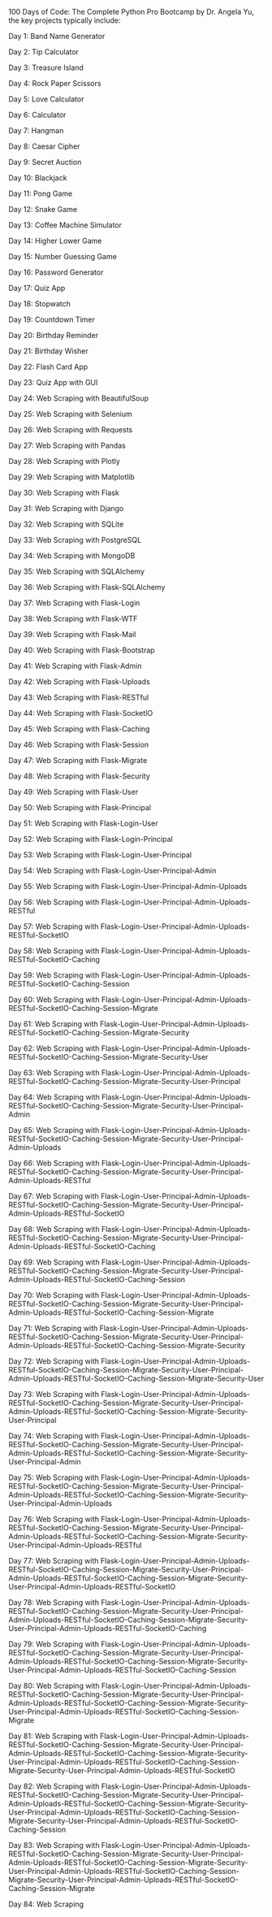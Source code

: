 100 Days of Code: The Complete Python Pro Bootcamp by Dr. Angela Yu, the key projects typically include:

Day 1: Band Name Generator

Day 2: Tip Calculator

Day 3: Treasure Island

Day 4: Rock Paper Scissors

Day 5: Love Calculator

Day 6: Calculator

Day 7: Hangman

Day 8: Caesar Cipher

Day 9: Secret Auction

Day 10: Blackjack

Day 11: Pong Game

Day 12: Snake Game

Day 13: Coffee Machine Simulator

Day 14: Higher Lower Game

Day 15: Number Guessing Game

Day 16: Password Generator

Day 17: Quiz App

Day 18: Stopwatch

Day 19: Countdown Timer

Day 20: Birthday Reminder

Day 21: Birthday Wisher

Day 22: Flash Card App

Day 23: Quiz App with GUI

Day 24: Web Scraping with BeautifulSoup

Day 25: Web Scraping with Selenium

Day 26: Web Scraping with Requests

Day 27: Web Scraping with Pandas

Day 28: Web Scraping with Plotly

Day 29: Web Scraping with Matplotlib

Day 30: Web Scraping with Flask

Day 31: Web Scraping with Django

Day 32: Web Scraping with SQLite

Day 33: Web Scraping with PostgreSQL

Day 34: Web Scraping with MongoDB

Day 35: Web Scraping with SQLAlchemy

Day 36: Web Scraping with Flask-SQLAlchemy

Day 37: Web Scraping with Flask-Login

Day 38: Web Scraping with Flask-WTF

Day 39: Web Scraping with Flask-Mail

Day 40: Web Scraping with Flask-Bootstrap

Day 41: Web Scraping with Flask-Admin

Day 42: Web Scraping with Flask-Uploads

Day 43: Web Scraping with Flask-RESTful

Day 44: Web Scraping with Flask-SocketIO

Day 45: Web Scraping with Flask-Caching

Day 46: Web Scraping with Flask-Session

Day 47: Web Scraping with Flask-Migrate

Day 48: Web Scraping with Flask-Security

Day 49: Web Scraping with Flask-User

Day 50: Web Scraping with Flask-Principal

Day 51: Web Scraping with Flask-Login-User

Day 52: Web Scraping with Flask-Login-Principal

Day 53: Web Scraping with Flask-Login-User-Principal

Day 54: Web Scraping with Flask-Login-User-Principal-Admin

Day 55: Web Scraping with Flask-Login-User-Principal-Admin-Uploads

Day 56: Web Scraping with Flask-Login-User-Principal-Admin-Uploads-RESTful

Day 57: Web Scraping with Flask-Login-User-Principal-Admin-Uploads-RESTful-SocketIO

Day 58: Web Scraping with Flask-Login-User-Principal-Admin-Uploads-RESTful-SocketIO-Caching

Day 59: Web Scraping with Flask-Login-User-Principal-Admin-Uploads-RESTful-SocketIO-Caching-Session

Day 60: Web Scraping with Flask-Login-User-Principal-Admin-Uploads-RESTful-SocketIO-Caching-Session-Migrate

Day 61: Web Scraping with Flask-Login-User-Principal-Admin-Uploads-RESTful-SocketIO-Caching-Session-Migrate-Security

Day 62: Web Scraping with Flask-Login-User-Principal-Admin-Uploads-RESTful-SocketIO-Caching-Session-Migrate-Security-User

Day 63: Web Scraping with Flask-Login-User-Principal-Admin-Uploads-RESTful-SocketIO-Caching-Session-Migrate-Security-User-Principal

Day 64: Web Scraping with Flask-Login-User-Principal-Admin-Uploads-RESTful-SocketIO-Caching-Session-Migrate-Security-User-Principal-Admin

Day 65: Web Scraping with Flask-Login-User-Principal-Admin-Uploads-RESTful-SocketIO-Caching-Session-Migrate-Security-User-Principal-Admin-Uploads

Day 66: Web Scraping with Flask-Login-User-Principal-Admin-Uploads-RESTful-SocketIO-Caching-Session-Migrate-Security-User-Principal-Admin-Uploads-RESTful

Day 67: Web Scraping with Flask-Login-User-Principal-Admin-Uploads-RESTful-SocketIO-Caching-Session-Migrate-Security-User-Principal-Admin-Uploads-RESTful-SocketIO

Day 68: Web Scraping with Flask-Login-User-Principal-Admin-Uploads-RESTful-SocketIO-Caching-Session-Migrate-Security-User-Principal-Admin-Uploads-RESTful-SocketIO-Caching

Day 69: Web Scraping with Flask-Login-User-Principal-Admin-Uploads-RESTful-SocketIO-Caching-Session-Migrate-Security-User-Principal-Admin-Uploads-RESTful-SocketIO-Caching-Session

Day 70: Web Scraping with Flask-Login-User-Principal-Admin-Uploads-RESTful-SocketIO-Caching-Session-Migrate-Security-User-Principal-Admin-Uploads-RESTful-SocketIO-Caching-Session-Migrate

Day 71: Web Scraping with Flask-Login-User-Principal-Admin-Uploads-RESTful-SocketIO-Caching-Session-Migrate-Security-User-Principal-Admin-Uploads-RESTful-SocketIO-Caching-Session-Migrate-Security

Day 72: Web Scraping with Flask-Login-User-Principal-Admin-Uploads-RESTful-SocketIO-Caching-Session-Migrate-Security-User-Principal-Admin-Uploads-RESTful-SocketIO-Caching-Session-Migrate-Security-User

Day 73: Web Scraping with Flask-Login-User-Principal-Admin-Uploads-RESTful-SocketIO-Caching-Session-Migrate-Security-User-Principal-Admin-Uploads-RESTful-SocketIO-Caching-Session-Migrate-Security-User-Principal

Day 74: Web Scraping with Flask-Login-User-Principal-Admin-Uploads-RESTful-SocketIO-Caching-Session-Migrate-Security-User-Principal-Admin-Uploads-RESTful-SocketIO-Caching-Session-Migrate-Security-User-Principal-Admin

Day 75: Web Scraping with Flask-Login-User-Principal-Admin-Uploads-RESTful-SocketIO-Caching-Session-Migrate-Security-User-Principal-Admin-Uploads-RESTful-SocketIO-Caching-Session-Migrate-Security-User-Principal-Admin-Uploads

Day 76: Web Scraping with Flask-Login-User-Principal-Admin-Uploads-RESTful-SocketIO-Caching-Session-Migrate-Security-User-Principal-Admin-Uploads-RESTful-SocketIO-Caching-Session-Migrate-Security-User-Principal-Admin-Uploads-RESTful

Day 77: Web Scraping with Flask-Login-User-Principal-Admin-Uploads-RESTful-SocketIO-Caching-Session-Migrate-Security-User-Principal-Admin-Uploads-RESTful-SocketIO-Caching-Session-Migrate-Security-User-Principal-Admin-Uploads-RESTful-SocketIO

Day 78: Web Scraping with Flask-Login-User-Principal-Admin-Uploads-RESTful-SocketIO-Caching-Session-Migrate-Security-User-Principal-Admin-Uploads-RESTful-SocketIO-Caching-Session-Migrate-Security-User-Principal-Admin-Uploads-RESTful-SocketIO-Caching

Day 79: Web Scraping with Flask-Login-User-Principal-Admin-Uploads-RESTful-SocketIO-Caching-Session-Migrate-Security-User-Principal-Admin-Uploads-RESTful-SocketIO-Caching-Session-Migrate-Security-User-Principal-Admin-Uploads-RESTful-SocketIO-Caching-Session

Day 80: Web Scraping with Flask-Login-User-Principal-Admin-Uploads-RESTful-SocketIO-Caching-Session-Migrate-Security-User-Principal-Admin-Uploads-RESTful-SocketIO-Caching-Session-Migrate-Security-User-Principal-Admin-Uploads-RESTful-SocketIO-Caching-Session-Migrate

Day 81: Web Scraping with Flask-Login-User-Principal-Admin-Uploads-RESTful-SocketIO-Caching-Session-Migrate-Security-User-Principal-Admin-Uploads-RESTful-SocketIO-Caching-Session-Migrate-Security-User-Principal-Admin-Uploads-RESTful-SocketIO-Caching-Session-Migrate-Security-User-Principal-Admin-Uploads-RESTful-SocketIO

Day 82: Web Scraping with Flask-Login-User-Principal-Admin-Uploads-RESTful-SocketIO-Caching-Session-Migrate-Security-User-Principal-Admin-Uploads-RESTful-SocketIO-Caching-Session-Migrate-Security-User-Principal-Admin-Uploads-RESTful-SocketIO-Caching-Session-Migrate-Security-User-Principal-Admin-Uploads-RESTful-SocketIO-Caching-Session

Day 83: Web Scraping with Flask-Login-User-Principal-Admin-Uploads-RESTful-SocketIO-Caching-Session-Migrate-Security-User-Principal-Admin-Uploads-RESTful-SocketIO-Caching-Session-Migrate-Security-User-Principal-Admin-Uploads-RESTful-SocketIO-Caching-Session-Migrate-Security-User-Principal-Admin-Uploads-RESTful-SocketIO-Caching-Session-Migrate

Day 84: Web Scraping
